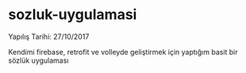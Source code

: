 # sozluk-uygulamasi

Yapılış Tarihi: 27/10/2017

Kendimi firebase, retrofit ve volleyde geliştirmek için yaptığım basit bir sözlük uygulaması

